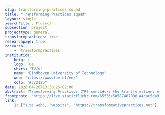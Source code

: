 ```yaml
---
slug: transforming-practices-squad
title: "Transforming Practices squad"
layout: single
searchFilter: Project
subsection: project
projecttype: general
transformpractices: true
researchpage: true
research: 
    -  transformpractices
institution:
    heig: 1
    logo: TUe
    short: 'TU/e'
    name: "Eindhoven University of Technology"
    web: "https://www.tue.nl/en/"
    colo: "#c72125"
date: 2020-04-26T13:38:26+02:00
abstract: "Transforming Practices (TP) considers the transformations of our societies, dealing with major societal issues, local challenges for social resilience, or everyday activities, as well as their interrelations. Envisioning transformative practices, we question through designing the how, who, why and what of design for these major societal issues."
frontphoto: "https://live.staticflickr.com/65535/50587487838_a4cac5da91.jpg"
link:
    1: ["site web", "website", "https://transformativepractices.net"]
---
```

